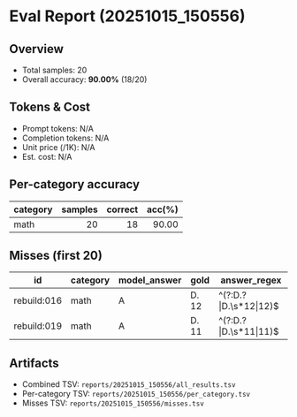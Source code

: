 # Eval Report (20251015_150556)

## Overview
- Total samples: 20
- Overall accuracy: **90.00%** (18/20)

## Tokens & Cost
- Prompt tokens: N/A
- Completion tokens: N/A
- Unit price (/1K): N/A
- Est. cost: N/A

## Per-category accuracy

| category | samples | correct | acc(%) |
|---|---:|---:|---:|
| math | 20 | 18 | 90.00 |

## Misses (first 20)

| id | category | model_answer | gold | answer_regex |
|---|---|---|---|---|
| rebuild:016 | math | A | D. 12 | ^(?:D\.?\|D\.\s*12\|12)$ |
| rebuild:019 | math | A | D. 11 | ^(?:D\.?\|D\.\s*11\|11)$ |

## Artifacts
- Combined TSV: `reports/20251015_150556/all_results.tsv`
- Per-category TSV: `reports/20251015_150556/per_category.tsv`
- Misses TSV: `reports/20251015_150556/misses.tsv`
